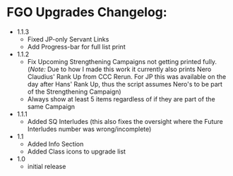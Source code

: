 # FGO Upgrades Changelog:
- 1.1.3
    - Fixed JP-only Servant Links
    - Add Progress-bar for full list print
- 1.1.2
    - Fix Upcoming Strengthening Campaigns not getting printed fully. (*Note:* Due to how I made this work it currently also prints Nero Claudius' Rank Up from CCC Rerun. For JP this was available on the day after Hans' Rank Up, thus the script assumes Nero's to be part of the Strengthening Campaign)
    - Always show at least 5 items regardless of if they are part of the same Campaign
- 1.1.1
    - Added SQ Interludes (this also fixes the oversight where the Future Interludes number was wrong/incomplete)
- 1.1
    - Added Info Section
    - Added Class icons to upgrade list
- 1.0
    - initial release
